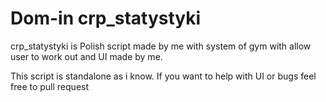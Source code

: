 # Dom-in crp_statystyki

crp_statystyki is Polish script made by me with system of gym with allow user to work out and UI made by me.

This script is standalone as i know. If you want to help with UI or bugs feel free to pull request
